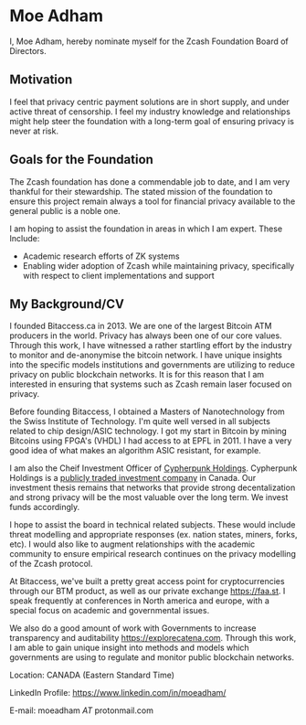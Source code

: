 # Moe Adham

I, Moe Adham, hereby nominate myself for the Zcash Foundation Board of Directors.

## Motivation

I feel that privacy centric payment solutions are in short supply, and under active threat of censorship. I feel my industry knowledge and relationships might help steer the foundation with a long-term goal of ensuring privacy is never at risk.

## Goals for the Foundation

The Zcash foundation has done a commendable job to date, and I am very thankful for their stewardship. The stated mission of the foundation to ensure this project remain always a tool for financial privacy available to the general public is a noble one.

I am hoping to assist the foundation in areas in which I am expert. These Include:

- Academic research efforts of ZK systems
- Enabling wider adoption of Zcash while maintaining privacy, specifically with respect to client implementations and support

## My Background/CV

I founded Bitaccess.ca in 2013. We are one of the largest Bitcoin ATM producers in the world. Privacy has always been one of our core values. Through this work, I have witnessed a rather startling effort by the industry to monitor and de-anonymise the bitcoin network. I have unique insights into the specific models institutions and governments are utilizing to reduce privacy on public blockchain networks. It is for this reason that I am interested in ensuring that systems such as Zcash remain laser focused on privacy.

Before founding Bitaccess, I obtained a Masters of Nanotechnology from the Swiss Institute of Technology. I'm quite well versed in all subjects related to chip design/ASIC technology. I got my start in Bitcoin by mining Bitcoins using FPGA's (VHDL) I had access to at EPFL in 2011. I have a very good idea of what makes an algorithm ASIC resistant, for example.

I am also the Cheif Investment Officer of [Cypherpunk Holdings](https://www.cypherpunkhodlings.com/). Cypherpunk Holdings is a [publicly traded investment company](https://www.bloomberg.com/press-releases/2018-06-11/khan-resources-announces-executive-and-board-additions-and-a-proposed-name-change-to-cypherpunk-holdings-inc) in Canada. Our investment thesis remains that networks that provide strong decentalization and strong privacy will be the most valuable over the long term. We invest funds accordingly. 

I hope to assist the board in technical related subjects. These would include threat modelling and appropriate responses (ex. nation states, miners, forks, etc). I would also like to augment relationships with the academic community to ensure empirical research continues on the privacy modelling of the Zcash protocol.

At Bitaccess, we've built a pretty great access point for cryptocurrencies through our BTM product, as well as our private exchange https://faa.st. I speak frequently at conferences in North america and europe, with a special focus on academic and governmental issues.

We also do a good amount of work with Governments to increase transparency and auditability https://explorecatena.com. Through this work, I am able to gain unique insight into methods and models which governments are using to regulate and monitor public blockchain networks.

Location: CANADA (Eastern Standard Time)

LinkedIn Profile: https://www.linkedin.com/in/moeadham/

E-mail: moeadham _AT_ protonmail.com

